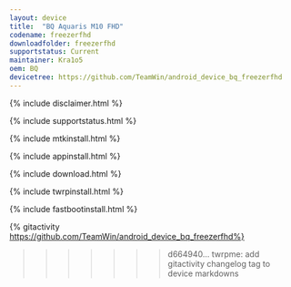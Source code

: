 ```yaml
---
layout: device
title:  "BQ Aquaris M10 FHD"
codename: freezerfhd
downloadfolder: freezerfhd 
supportstatus: Current
maintainer: Kra1o5
oem: BQ
devicetree: https://github.com/TeamWin/android_device_bq_freezerfhd
---
```


{% include disclaimer.html %}

{% include supportstatus.html %}

{% include mtkinstall.html %}

{% include appinstall.html %}

{% include download.html %}

{% include twrpinstall.html %}

{% include fastbootinstall.html %}

{% gitactivity  https://github.com/TeamWin/android_device_bq_freezerfhd%}
>>>>>>> d664940... twrpme: add gitactivity changelog tag to device markdowns
